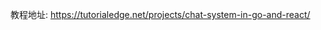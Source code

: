 <!--
 * @Author: your name
 * @Date: 2021-07-02 11:52:10
 * @LastEditTime: 2021-07-02 11:52:41
 * @LastEditors: Please set LastEditors
 * @Description: In User Settings Edit
 * @FilePath: /realtime-chat-go-react/readme.md
-->

教程地址: https://tutorialedge.net/projects/chat-system-in-go-and-react/